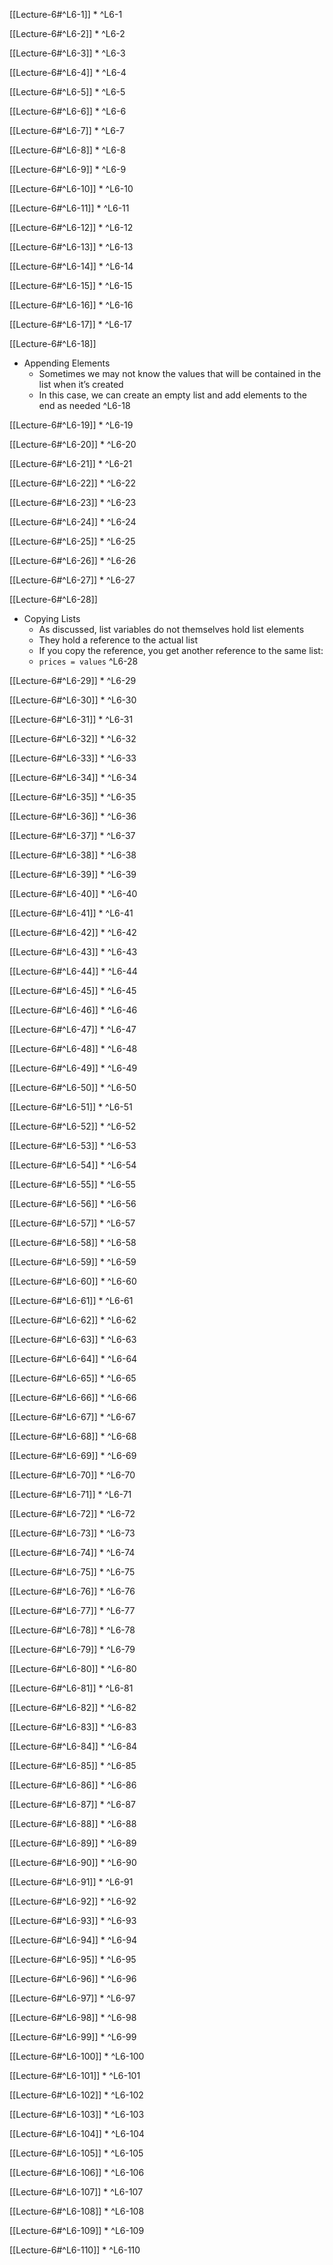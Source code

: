 
[[Lecture-6#^L6-1]]
* 
^L6-1

[[Lecture-6#^L6-2]]
* 
^L6-2

[[Lecture-6#^L6-3]]
* 
^L6-3

[[Lecture-6#^L6-4]]
* 
^L6-4

[[Lecture-6#^L6-5]]
* 
^L6-5

[[Lecture-6#^L6-6]]
* 
^L6-6

[[Lecture-6#^L6-7]]
* 
^L6-7

[[Lecture-6#^L6-8]]
* 
^L6-8

[[Lecture-6#^L6-9]]
* 
^L6-9


[[Lecture-6#^L6-10]]
* 
^L6-10

[[Lecture-6#^L6-11]]
* 
^L6-11

[[Lecture-6#^L6-12]]
* 
^L6-12

[[Lecture-6#^L6-13]]
* 
^L6-13

[[Lecture-6#^L6-14]]
* 
^L6-14

[[Lecture-6#^L6-15]]
* 
^L6-15

[[Lecture-6#^L6-16]]
* 
^L6-16

[[Lecture-6#^L6-17]]
* 
^L6-17

[[Lecture-6#^L6-18]]
* Appending Elements
	* Sometimes we may not know the values that will be contained in the list when it’s created
	* In this case, we can create an empty list and add elements to the end as needed
^L6-18

[[Lecture-6#^L6-19]]
* 
^L6-19

[[Lecture-6#^L6-20]]
* 
^L6-20

[[Lecture-6#^L6-21]]
* 
^L6-21

[[Lecture-6#^L6-22]]
* 
^L6-22

[[Lecture-6#^L6-23]]
* 
^L6-23

[[Lecture-6#^L6-24]]
* 
^L6-24

[[Lecture-6#^L6-25]]
* 
^L6-25

[[Lecture-6#^L6-26]]
* 
^L6-26

[[Lecture-6#^L6-27]]
* 
^L6-27

[[Lecture-6#^L6-28]]
* Copying Lists
	* As discussed, list variables do not themselves hold list elements
	* They hold a reference to the actual list
	* If you copy the reference, you get another reference to the same list:
	* `prices = values`
^L6-28

[[Lecture-6#^L6-29]]
* 
^L6-29

[[Lecture-6#^L6-30]]
* 
^L6-30

[[Lecture-6#^L6-31]]
* 
^L6-31

[[Lecture-6#^L6-32]]
* 
^L6-32

[[Lecture-6#^L6-33]]
* 
^L6-33

[[Lecture-6#^L6-34]]
* 
^L6-34

[[Lecture-6#^L6-35]]
* 
^L6-35

[[Lecture-6#^L6-36]]
* 
^L6-36

[[Lecture-6#^L6-37]]
* 
^L6-37

[[Lecture-6#^L6-38]]
* 
^L6-38

[[Lecture-6#^L6-39]]
* 
^L6-39

[[Lecture-6#^L6-40]]
* 
^L6-40

[[Lecture-6#^L6-41]]
* 
^L6-41

[[Lecture-6#^L6-42]]
* 
^L6-42

[[Lecture-6#^L6-43]]
* 
^L6-43

[[Lecture-6#^L6-44]]
* 
^L6-44

[[Lecture-6#^L6-45]]
* 
^L6-45

[[Lecture-6#^L6-46]]
* 
^L6-46

[[Lecture-6#^L6-47]]
* 
^L6-47

[[Lecture-6#^L6-48]]
* 
^L6-48

[[Lecture-6#^L6-49]]
* 
^L6-49

[[Lecture-6#^L6-50]]
* 
^L6-50

[[Lecture-6#^L6-51]]
* 
^L6-51

[[Lecture-6#^L6-52]]
* 
^L6-52

[[Lecture-6#^L6-53]]
* 
^L6-53

[[Lecture-6#^L6-54]]
* 
^L6-54

[[Lecture-6#^L6-55]]
* 
^L6-55

[[Lecture-6#^L6-56]]
* 
^L6-56

[[Lecture-6#^L6-57]]
* 
^L6-57

[[Lecture-6#^L6-58]]
* 
^L6-58

[[Lecture-6#^L6-59]]
* 
^L6-59

[[Lecture-6#^L6-60]]
* 
^L6-60

[[Lecture-6#^L6-61]]
* 
^L6-61

[[Lecture-6#^L6-62]]
* 
^L6-62

[[Lecture-6#^L6-63]]
* 
^L6-63

[[Lecture-6#^L6-64]]
* 
^L6-64

[[Lecture-6#^L6-65]]
* 
^L6-65

[[Lecture-6#^L6-66]]
* 
^L6-66

[[Lecture-6#^L6-67]]
* 
^L6-67

[[Lecture-6#^L6-68]]
* 
^L6-68

[[Lecture-6#^L6-69]]
* 
^L6-69

[[Lecture-6#^L6-70]]
* 
^L6-70

[[Lecture-6#^L6-71]]
* 
^L6-71

[[Lecture-6#^L6-72]]
* 
^L6-72

[[Lecture-6#^L6-73]]
* 
^L6-73

[[Lecture-6#^L6-74]]
* 
^L6-74

[[Lecture-6#^L6-75]]
* 
^L6-75

[[Lecture-6#^L6-76]]
* 
^L6-76

[[Lecture-6#^L6-77]]
* 
^L6-77

[[Lecture-6#^L6-78]]
* 
^L6-78

[[Lecture-6#^L6-79]]
* 
^L6-79

[[Lecture-6#^L6-80]]
* 
^L6-80

[[Lecture-6#^L6-81]]
* 
^L6-81

[[Lecture-6#^L6-82]]
* 
^L6-82

[[Lecture-6#^L6-83]]
* 
^L6-83

[[Lecture-6#^L6-84]]
* 
^L6-84

[[Lecture-6#^L6-85]]
* 
^L6-85

[[Lecture-6#^L6-86]]
* 
^L6-86

[[Lecture-6#^L6-87]]
* 
^L6-87

[[Lecture-6#^L6-88]]
* 
^L6-88

[[Lecture-6#^L6-89]]
* 
^L6-89

[[Lecture-6#^L6-90]]
* 
^L6-90

[[Lecture-6#^L6-91]]
* 
^L6-91

[[Lecture-6#^L6-92]]
* 
^L6-92

[[Lecture-6#^L6-93]]
* 
^L6-93

[[Lecture-6#^L6-94]]
* 
^L6-94

[[Lecture-6#^L6-95]]
* 
^L6-95

[[Lecture-6#^L6-96]]
* 
^L6-96

[[Lecture-6#^L6-97]]
* 
^L6-97

[[Lecture-6#^L6-98]]
* 
^L6-98

[[Lecture-6#^L6-99]]
* 
^L6-99

[[Lecture-6#^L6-100]]
* 
^L6-100

[[Lecture-6#^L6-101]]
* 
^L6-101

[[Lecture-6#^L6-102]]
* 
^L6-102

[[Lecture-6#^L6-103]]
* 
^L6-103

[[Lecture-6#^L6-104]]
* 
^L6-104

[[Lecture-6#^L6-105]]
* 
^L6-105

[[Lecture-6#^L6-106]]
* 
^L6-106

[[Lecture-6#^L6-107]]
* 
^L6-107

[[Lecture-6#^L6-108]]
* 
^L6-108

[[Lecture-6#^L6-109]]
* 
^L6-109

[[Lecture-6#^L6-110]]
* 
^L6-110